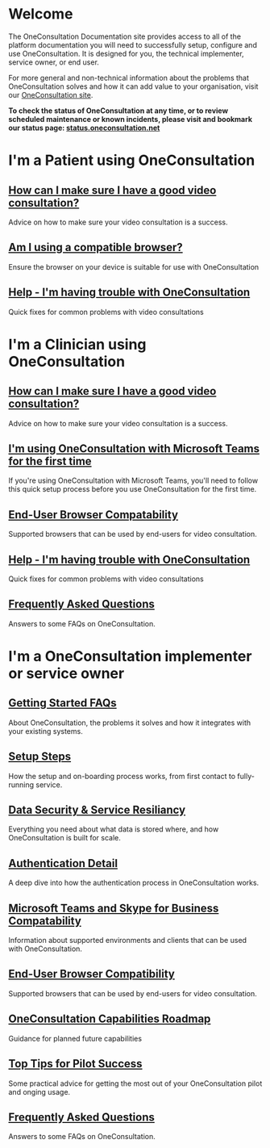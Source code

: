 # Welcome

The OneConsultation Documentation site provides access to all of the platform documentation you will need to successfully setup, configure and use OneConsultation. It is designed for you, the technical implementer, service owner, or end user. 

For more general and non-technical information about the problems that OneConsultation solves and how it can add value to your organisation, visit our [OneConsultation site](https://modalitysystems.com/software/oneconsultation).

**To check the status of OneConsultation at any time, or to review scheduled maintenance or known incidents, please visit and bookmark our status page: [status.oneconsultation.net](https://status.oneconsultation.net)**

# I'm a Patient using OneConsultation 

## [How can I make sure I have a good video consultation?](patient-guidance.md) 
Advice on how to make sure your video consultation is a success. 

## [Am I using a compatible browser?](browsers.md)
Ensure the browser on your device is suitable for use with OneConsultation

## [Help - I'm having trouble with OneConsultation](public-troubleshooting.md)
Quick fixes for common problems with video consultations

# I'm a Clinician using OneConsultation 

## [How can I make sure I have a good video consultation?](clinician-guidance.md) 
Advice on how to make sure your video consultation is a success. 

## [I'm using OneConsultation with Microsoft Teams for the first time](teams-users-initial-setup.md)
If you're using OneConsultation with Microsoft Teams, you'll need to follow this quick setup process before you use OneConsultation for the first time.

## [End-User Browser Compatability](browsers.md)
Supported browsers that can be used by end-users for video consultation.

## [Help - I'm having trouble with OneConsultation](O365-troubleshooting.md)
Quick fixes for common problems with video consultations

## [Frequently Asked Questions](faqs.md)
Answers to some FAQs on OneConsultation. 

# I'm a OneConsultation implementer or service owner

## [Getting Started FAQs](getting-started.md)
About OneConsultation, the problems it solves and how it integrates with your existing systems. 

## [Setup Steps](setup-steps.md)
How the setup and on-boarding process works, from first contact to fully-running service.

## [Data Security & Service Resiliancy](security_and_resiliancy.md)
Everything you need about what data is stored where, and how OneConsultation is built for scale.

## [Authentication Detail](auth.md)
A deep dive into how the authentication process in OneConsultation works.

## [Microsoft Teams and Skype for Business Compatability](clients.md)
Information about supported environments and clients that can be used with OneConsultation.

## [End-User Browser Compatibility](browsers.md)
Supported browsers that can be used by end-users for video consultation.

## [OneConsultation Capabilities Roadmap](roadmap.md)
Guidance for planned future capabilities

## [Top Tips for Pilot Success](pilot-success.md) 
Some practical advice for getting the most out of your OneConsultation pilot and onging usage. 

## [Frequently Asked Questions](faqs.md)
Answers to some FAQs on OneConsultation. 



